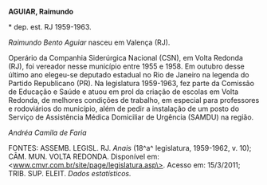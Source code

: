 **AGUIAR, Raimundo**

\* dep. est. RJ 1959-1963.

*Raimundo Bento Aguiar* nasceu em Valença (RJ).

Operário da Companhia Siderúrgica Nacional (CSN), em Volta Redonda (RJ),
foi vereador nesse município entre 1955 e 1958. Em outubro desse último
ano elegeu-se deputado estadual no Rio de Janeiro na legenda do Partido
Republicano (PR). Na legislatura 1959-1963, fez parte da Comissão de
Educação e Saúde e atuou em prol da criação de escolas em Volta Redonda,
de melhores condições de trabalho, em especial para professores e
rodoviários do município, além de pedir a instalação de um posto do
Serviço de Assistência Médica Domiciliar de Urgência (SAMDU) na região.

*Andréa Camila de Faria*

FONTES: ASSEMB. LEGISL. RJ. *Anais* (18^a^ legislatura, 1959-1962, v.
10); CÂM. MUN. VOLTA REDONDA. Disponível em:
\<www.cmvr.com.br/site/page/legislatura.asp\>. Acesso em: 15/3/2011;
TRIB. SUP. ELEIT. *Dados estatísticos.*
